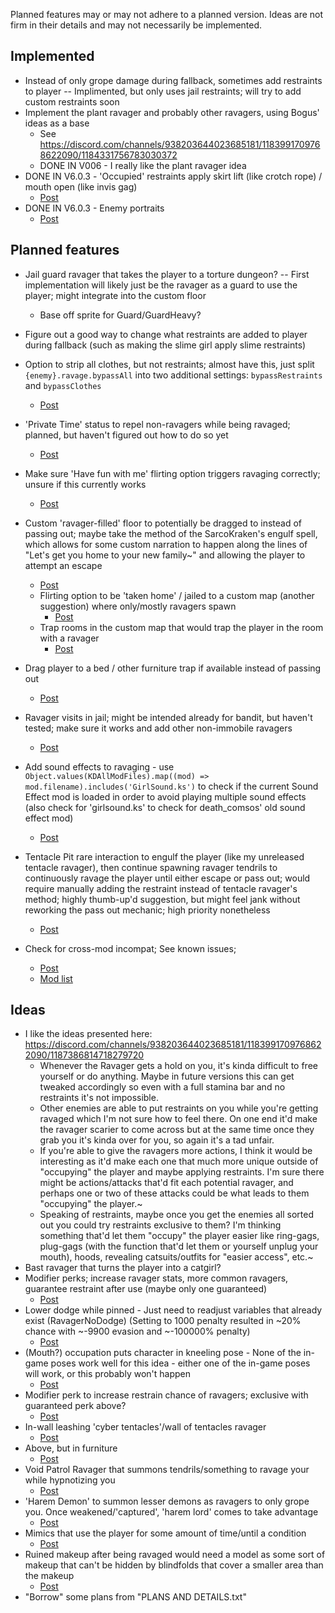 Planned features may or may not adhere to a planned version. Ideas are not firm in their details and may not necessarily be implemented.

## Implemented
- Instead of only grope damage during fallback, sometimes add restraints to player -- Implimented, but only uses jail restraints; will try to add custom restraints soon
- Implement the plant ravager and probably other ravagers, using Bogus' ideas as a base
	- See https://discord.com/channels/938203644023685181/1183991709768622090/1184331756783030372
	- DONE IN V006 - I really like the plant ravager idea
- DONE IN V6.0.3 - 'Occupied' restraints apply skirt lift (like crotch rope) / mouth open (like invis gag)
	- [Post](https://discord.com/channels/938203644023685181/1183991709768622090/1298403509338640450)
- DONE IN V6.0.3 - Enemy portraits
	- [Post](https://discord.com/channels/938203644023685181/1183991709768622090/1297212342714499074)

## Planned features
- Jail guard ravager that takes the player to a torture dungeon? -- First implementation will likely just be the ravager as a guard to use the player; might integrate into the custom floor
	- Base off sprite for Guard/GuardHeavy?
- Figure out a good way to change what restraints are added to player during fallback (such as making the slime girl apply slime restraints)
- Option to strip all clothes, but not restraints; almost have this, just split `{enemy}.ravage.bypassAll` into two additional settings: `bypassRestraints` and `bypassClothes`
	- [Post](https://discord.com/channels/938203644023685181/1183991709768622090/1296897530277134387)
- 'Private Time' status to repel non-ravagers while being ravaged; planned, but haven't figured out how to do so yet
	- [Post](https://discord.com/channels/938203644023685181/1183991709768622090/1296897530277134387)
- Make sure 'Have fun with me' flirting option triggers ravaging correctly; unsure if this currently works
	- [Post](https://discord.com/channels/938203644023685181/1183991709768622090/1296897530277134387)
- Custom 'ravager-filled' floor to potentially be dragged to instead of passing out; maybe take the method of the SarcoKraken's engulf spell, which allows for some custom narration to happen along the lines of "Let's get you home to your new family~" and allowing the player to attempt an escape
	- [Post](https://discord.com/channels/938203644023685181/1183991709768622090/1295941022076899341)
	- Flirting option to be 'taken home' / jailed to a custom map (another suggestion) where only/mostly ravagers spawn
		- [Post](https://discord.com/channels/938203644023685181/1183991709768622090/1296897632354172968)
	- Trap rooms in the custom map that would trap the player in the room with a ravager
		- [Post](https://discord.com/channels/938203644023685181/1183991709768622090/1296898496229544111)
- Drag player to a bed / other furniture trap if available instead of passing out
	- [Post](https://discord.com/channels/938203644023685181/1183991709768622090/1296203259924578405)
- Ravager visits in jail; might be intended already for bandit, but haven't tested; make sure it works and add other non-immobile ravagers
	- [Post](https://discord.com/channels/938203644023685181/1183991709768622090/1295866151695548457)
- Add sound effects to ravaging - use `Object.values(KDAllModFiles).map((mod) => mod.filename).includes('GirlSound.ks')` to check if the current Sound Effect mod is loaded in order to avoid playing multiple sound effects (also check for 'girlsound.ks' to check for death_comsos' old sound effect mod)
	- [Post](https://discord.com/channels/938203644023685181/1183991709768622090/1329505099705487411)
- Tentacle Pit rare interaction to engulf the player (like my unreleased tentacle ravager), then continue spawning ravager tendrils to continuously ravage the player until either escape or pass out; would require manually adding the restraint instead of tentacle ravager's method; highly thumb-up'd suggestion, but might feel jank without reworking the pass out mechanic; high priority nonetheless
	- [Post](https://discord.com/channels/938203644023685181/1183991709768622090/1295060266181984256)

- Check for cross-mod incompat; See known issues;
	- [Post](https://discord.com/channels/938203644023685181/1183991709768622090/1296759755611574303)
	- [Mod list](https://discord.com/channels/938203644023685181/1183991709768622090/1296803426390380564)

## Ideas
- I like the ideas presented here: https://discord.com/channels/938203644023685181/1183991709768622090/1187386814718279720
	- Whenever the Ravager gets a hold on you, it's kinda difficult to free yourself or do anything. Maybe in future versions this can get tweaked accordingly so even with a full stamina bar and no restraints it's not impossible.
	- Other enemies are able to put restraints on you while you're getting ravaged which I'm not sure how to feel there. On one end it'd make the ravager scarier to come across but at the same time once they grab you it's kinda over for you, so again it's a tad unfair.
	- If you're able to give the ravagers more actions, I think it would be interesting as it'd make each one that much more unique outside of "occupying" the player and maybe applying restraints. I'm sure there might be actions/attacks that'd fit each potential ravager, and perhaps one or two of these attacks could be what leads to them "occupying" the player.~
	- Speaking of restraints, maybe once you get the enemies all sorted out you could try restraints exclusive to them? I'm thinking something that'd let them "occupy" the player easier like ring-gags, plug-gags (with the function that'd let them or yourself unplug your mouth), hoods, revealing catsuits/outfits for "easier access", etc.~
- Bast ravager that turns the player into a catgirl?
- Modifier perks; increase ravager stats, more common ravagers, guarantee restraint after use (maybe only one guaranteed)
	- [Post](https://discord.com/channels/938203644023685181/1183991709768622090/1296897530277134387)
- Lower dodge while pinned - Just need to readjust variables that already exist (RavagerNoDodge) (Setting to 1000 penalty resulted in ~20% chance with ~-9900 evasion and ~-100000% penalty)
	- [Post](https://discord.com/channels/938203644023685181/1183991709768622090/1296897530277134387)
- (Mouth?) occupation puts character in kneeling pose - None of the in-game poses work well for this idea - either one of the in-game poses will work, or this probably won't happen
	- [Post](https://discord.com/channels/938203644023685181/1183991709768622090/1297205431113875526)
- Modifier perk to increase restrain chance of ravagers; exclusive with guaranteed perk above?
	- [Post](https://discord.com/channels/938203644023685181/1183991709768622090/1295851910351552532)
- In-wall leashing 'cyber tentacles'/wall of tentacles ravager
	- [Post](https://discord.com/channels/938203644023685181/1183991709768622090/1308582085027561605)
- Above, but in furniture
	- [Post](https://discord.com/channels/938203644023685181/1183991709768622090/1308583283507859559)
- Void Patrol Ravager that summons tendrils/something to ravage your while hypnotizing you
	- [Post](https://discord.com/channels/938203644023685181/1183991709768622090/1310026935258185759)
- 'Harem Demon' to summon lesser demons as ravagers to only grope you. Once weakened/'captured', 'harem lord' comes to take advantage
	- [Post](https://discord.com/channels/938203644023685181/1183991709768622090/1310026935258185759)
- Mimics that use the player for some amount of time/until a condition
	- [Post](https://discord.com/channels/938203644023685181/1183991709768622090/1310389721649909813)
- Ruined makeup after being ravaged would need a model as some sort of makeup that can't be hidden by blindfolds that cover a smaller area than the makeup
	- [Post](https://discord.com/channels/938203644023685181/1183991709768622090/1316222771453235221)
- "Borrow" some plans from "PLANS AND DETAILS.txt"
